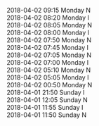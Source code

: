 2018-04-02 09:15 Monday  N  
2018-04-02 08:20 Monday  I  
2018-04-02 08:05 Monday  N  
2018-04-02 08:00 Monday  I  
2018-04-02 07:50 Monday  N  
2018-04-02 07:45 Monday  I  
2018-04-02 07:05 Monday  N  
2018-04-02 07:00 Monday  I  
2018-04-02 05:10 Monday  N  
2018-04-02 05:05 Monday  I  
2018-04-02 00:50 Monday  N  
2018-04-01 21:50 Sunday  I  
2018-04-01 12:05 Sunday  N  
2018-04-01 11:55 Sunday  I  
2018-04-01 11:50 Sunday  N  
